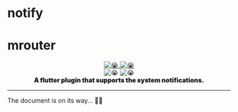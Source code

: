 # notify

# mrouter

<div align="center">
    <a href="https://space.bilibili.com/264346349">
        <img src="https://img.shields.io/badge/bilibili-魔咔啦咔-blueviolet" alt="😭" />
    </a>
    <a href="https://github.com/ggdream/notify">
        <img src="https://img.shields.io/badge/GitHub-魔咔啦咔-ff69b4" alt="😭" />
    </a>
</div>
<div align="center">
    <img src="https://img.shields.io/badge/Platforms-Linux-009688" alt="😭" />
    <img src="https://img.shields.io/badge/Mode-All-3949ab" alt="😭" />
</div>

<div align="center" style="font-weight: 900">
    A flutter plugin that supports the system notifications.
</div>

---

The document is on its way... 🤔🤔


